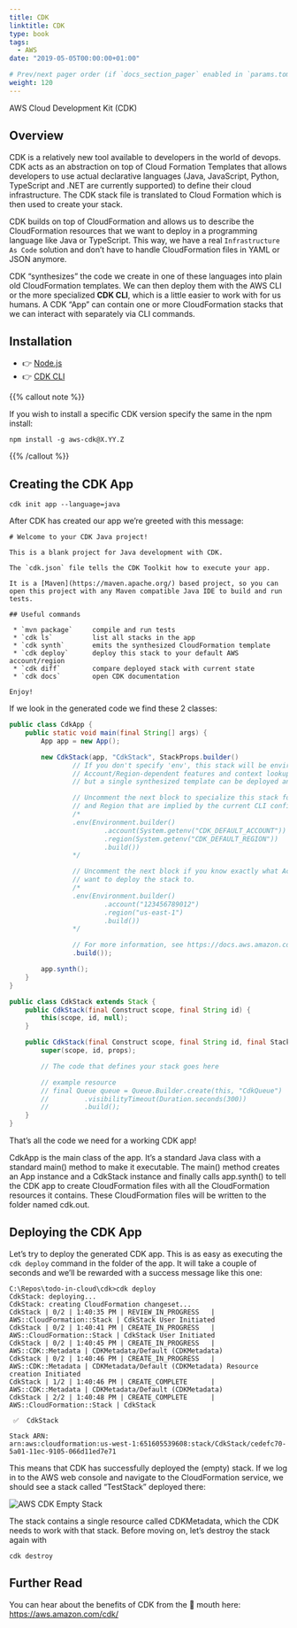```yaml
---
title: CDK
linktitle: CDK
type: book
tags:
  - AWS
date: "2019-05-05T00:00:00+01:00"

# Prev/next pager order (if `docs_section_pager` enabled in `params.toml`)
weight: 120
---
```


AWS Cloud Development Kit (CDK)

<!--more-->

## Overview

CDK is a relatively new tool available to developers in the world of devops. CDK acts as an abstraction on top of Cloud Formation Templates that allows developers to use actual declarative languages (Java, JavaScript, Python, TypeScript and .NET are currently supported) to define their cloud infrastructure. The CDK stack file is translated to Cloud Formation which is then used to create your stack.

CDK builds on top of CloudFormation and allows us to describe the CloudFormation resources that we want to deploy in a programming language like Java or TypeScript. This way, we have a real ```Infrastructure As Code``` solution and don’t have to handle CloudFormation files in YAML or JSON anymore.

CDK “synthesizes” the code we create in one of these languages into plain old CloudFormation templates. We can then deploy them with the AWS CLI or the more specialized **CDK CLI**, which is a little easier to work with for us humans. A CDK “App” can contain one or more CloudFormation stacks that we can interact with separately via CLI commands.

## Installation

- 👉 [Node.js](https://nodejs.org/en/download/)
- 👉 [CDK CLI](https://docs.aws.amazon.com/cdk/latest/guide/cli.html)

{{% callout note %}}

If you wish to install a specific CDK version specify the same in the npm install:

```npm install -g aws-cdk@X.YY.Z```      

{{% /callout %}}

## Creating the CDK App

```
cdk init app --language=java
```
After CDK has created our app we’re greeted with this message:

```
# Welcome to your CDK Java project!

This is a blank project for Java development with CDK.

The `cdk.json` file tells the CDK Toolkit how to execute your app.

It is a [Maven](https://maven.apache.org/) based project, so you can open this project with any Maven compatible Java IDE to build and run tests.

## Useful commands

 * `mvn package`     compile and run tests
 * `cdk ls`          list all stacks in the app
 * `cdk synth`       emits the synthesized CloudFormation template
 * `cdk deploy`      deploy this stack to your default AWS account/region
 * `cdk diff`        compare deployed stack with current state
 * `cdk docs`        open CDK documentation

Enjoy!
```
If we look in the generated code we find these 2 classes:

```java
public class CdkApp {
    public static void main(final String[] args) {
        App app = new App();

        new CdkStack(app, "CdkStack", StackProps.builder()
                // If you don't specify 'env', this stack will be environment-agnostic.
                // Account/Region-dependent features and context lookups will not work,
                // but a single synthesized template can be deployed anywhere.

                // Uncomment the next block to specialize this stack for the AWS Account
                // and Region that are implied by the current CLI configuration.
                /*
                .env(Environment.builder()
                        .account(System.getenv("CDK_DEFAULT_ACCOUNT"))
                        .region(System.getenv("CDK_DEFAULT_REGION"))
                        .build())
                */

                // Uncomment the next block if you know exactly what Account and Region you
                // want to deploy the stack to.
                /*
                .env(Environment.builder()
                        .account("123456789012")
                        .region("us-east-1")
                        .build())
                */

                // For more information, see https://docs.aws.amazon.com/cdk/latest/guide/environments.html
                .build());

        app.synth();
    }
}

```

```java
public class CdkStack extends Stack {
    public CdkStack(final Construct scope, final String id) {
        this(scope, id, null);
    }

    public CdkStack(final Construct scope, final String id, final StackProps props) {
        super(scope, id, props);

        // The code that defines your stack goes here

        // example resource
        // final Queue queue = Queue.Builder.create(this, "CdkQueue")
        //         .visibilityTimeout(Duration.seconds(300))
        //         .build();
    }
}

```

That’s all the code we need for a working CDK app!

CdkApp is the main class of the app. It’s a standard Java class with a standard
main() method to make it executable. The main() method creates an App
instance and a CdkStack instance and finally calls app.synth() to tell the
CDK app to create CloudFormation files with all the CloudFormation resources
it contains. These CloudFormation files will be written to the folder named
cdk.out.

## Deploying the CDK App

Let’s try to deploy the generated CDK app. This is as easy as executing the ```cdk deploy``` command in the folder of the app.
It will take a couple of seconds and we’ll be rewarded with a success message like this one:

```
C:\Repos\todo-in-cloud\cdk>cdk deploy
CdkStack: deploying...
CdkStack: creating CloudFormation changeset...
CdkStack | 0/2 | 1:40:35 PM | REVIEW_IN_PROGRESS   | AWS::CloudFormation::Stack | CdkStack User Initiated
CdkStack | 0/2 | 1:40:41 PM | CREATE_IN_PROGRESS   | AWS::CloudFormation::Stack | CdkStack User Initiated
CdkStack | 0/2 | 1:40:45 PM | CREATE_IN_PROGRESS   | AWS::CDK::Metadata | CDKMetadata/Default (CDKMetadata)
CdkStack | 0/2 | 1:40:46 PM | CREATE_IN_PROGRESS   | AWS::CDK::Metadata | CDKMetadata/Default (CDKMetadata) Resource creation Initiated
CdkStack | 1/2 | 1:40:46 PM | CREATE_COMPLETE      | AWS::CDK::Metadata | CDKMetadata/Default (CDKMetadata)
CdkStack | 2/2 | 1:40:48 PM | CREATE_COMPLETE      | AWS::CloudFormation::Stack | CdkStack

 ✅  CdkStack

Stack ARN:
arn:aws:cloudformation:us-west-1:651605539608:stack/CdkStack/cedefc70-5a01-11ec-9105-066d11ed7e71
```

This means that CDK has successfully deployed the (empty) stack. If we log in
to the AWS web console and navigate to the CloudFormation service, we should
see a stack called “TestStack” deployed there:

![AWS CDK Empty Stack](/images/uploads/aws-cdk-empty-stack.png)

The stack contains a single resource called CDKMetadata, which the CDK needs
to work with that stack. Before moving on, let’s destroy the stack again with

```
cdk destroy
```

## Further Read

You can hear about the benefits of CDK from the 🐎 mouth here:
https://aws.amazon.com/cdk/
